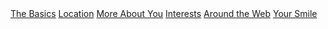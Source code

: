 <div class="tab-links" data-context="settings_tabs">
	<a href="#" class="tab-link tab-link-active" data-tabname="the-basics">The Basics</a>
	<a href="#" class="tab-link" data-tabname="location">Location</a>
	<a href="#" class="tab-link" data-tabname="more-about-you">More About You</a>
	<a href="#" class="tab-link" data-tabname="interests">Interests</a>
	<a href="#" class="tab-link" data-tabname="around-the-web">Around the Web</a>
	<a href="#" class="tab-link" data-tabname="your-smile">Your Smile</a>
</div>